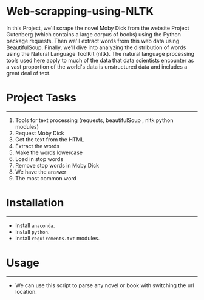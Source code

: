 # Web-scrapping-using-NLTK

In this Project, we'll scrape the novel Moby Dick from the website Project Gutenberg (which contains a large corpus of books) using the Python package requests. Then we'll extract words from this web data using BeautifulSoup. Finally, we'll dive into analyzing the distribution of words using the Natural Language ToolKit (nltk). The natural language processing tools used here apply to much of the data that data scientists encounter as a vast proportion of the world's data is unstructured data and includes a great deal of text.<br/>

# Project Tasks
-------------------------------------------
1) Tools for text processing (requests, beautifulSoup , nltk python modules)  <br/>
2) Request Moby Dick <br/>
3) Get the text from the HTML<br/>
4) Extract the words<br/>
5) Make the words lowercase<br/>
6) Load in stop words<br/>
7) Remove stop words in Moby Dick<br/>
8) We have the answer<br/>
9) The most common word<br/>

# Installation
---------------------------------------------
* Install `anaconda`.
* Install `python`.
* Install `requirements.txt` modules.

# Usage
--------------------------------------------
* We can use this script to parse any novel or book with switching the url location. 
